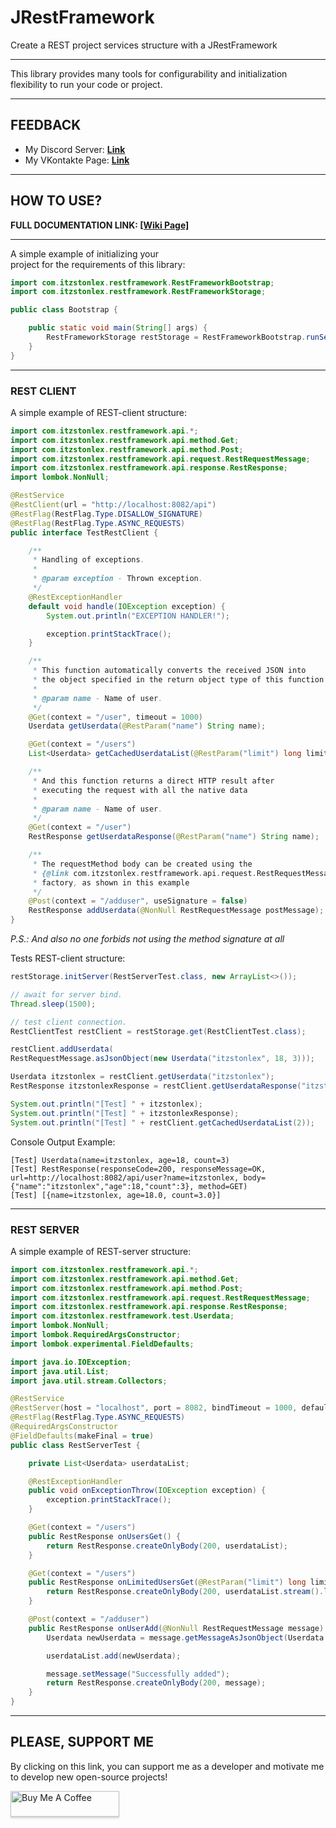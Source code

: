 # JRestFramework
Create a REST project services structure with a JRestFramework

---

This library provides many tools for configurability 
and initialization flexibility to run your code or project.

---

## FEEDBACK

- My Discord Server: **[Link](https://discord.gg/GmT9pUy8af)**
- My VKontakte Page: **[Link](https://vk.com/itzstonlex)**

---

## HOW TO USE?

**FULL DOCUMENTATION LINK: [[Wiki Page]](https://github.com/ItzStonlex/JExecutionLib/wiki)**

---

A simple example of initializing your<br>
project for the requirements of this library:

```java
import com.itzstonlex.restframework.RestFrameworkBootstrap;
import com.itzstonlex.restframework.RestFrameworkStorage;

public class Bootstrap {

    public static void main(String[] args) {
        RestFrameworkStorage restStorage = RestFrameworkBootstrap.runServices(Bootstrap.class);
    }
}
```

---

### REST CLIENT

A simple example of REST-client structure:

```java
import com.itzstonlex.restframework.api.*;
import com.itzstonlex.restframework.api.method.Get;
import com.itzstonlex.restframework.api.method.Post;
import com.itzstonlex.restframework.api.request.RestRequestMessage;
import com.itzstonlex.restframework.api.response.RestResponse;
import lombok.NonNull;

@RestService
@RestClient(url = "http://localhost:8082/api")
@RestFlag(RestFlag.Type.DISALLOW_SIGNATURE)
@RestFlag(RestFlag.Type.ASYNC_REQUESTS)
public interface TestRestClient {

    /**
     * Handling of exceptions.
     *
     * @param exception - Thrown exception.
     */
    @RestExceptionHandler
    default void handle(IOException exception) {
        System.out.println("EXCEPTION HANDLER!");

        exception.printStackTrace();
    }

    /**
     * This function automatically converts the received JSON into
     * the object specified in the return object type of this function (Userdata)
     *
     * @param name - Name of user.
     */
    @Get(context = "/user", timeout = 1000)
    Userdata getUserdata(@RestParam("name") String name);

    @Get(context = "/users")
    List<Userdata> getCachedUserdataList(@RestParam("limit") long limit);

    /**
     * And this function returns a direct HTTP result after
     * executing the request with all the native data
     *
     * @param name - Name of user.
     */
    @Get(context = "/user")
    RestResponse getUserdataResponse(@RestParam("name") String name);

    /**
     * The requestMethod body can be created using the
     * {@link com.itzstonlex.restframework.api.request.RestRequestMessage}
     * factory, as shown in this example
     */
    @Post(context = "/adduser", useSignature = false)
    RestResponse addUserdata(@NonNull RestRequestMessage postMessage);
}
```

_P.S.: And also no one forbids not using the method signature at all_

Tests REST-client structure:
```java
restStorage.initServer(RestServerTest.class, new ArrayList<>());

// await for server bind.
Thread.sleep(1500);

// test client connection.
RestClientTest restClient = restStorage.get(RestClientTest.class);

restClient.addUserdata(
RestRequestMessage.asJsonObject(new Userdata("itzstonlex", 18, 3)));

Userdata itzstonlex = restClient.getUserdata("itzstonlex");
RestResponse itzstonlexResponse = restClient.getUserdataResponse("itzstonlex");

System.out.println("[Test] " + itzstonlex);
System.out.println("[Test] " + itzstonlexResponse);
System.out.println("[Test] " + restClient.getCachedUserdataList(2));
```
Console Output Example:
```shell
[Test] Userdata(name=itzstonlex, age=18, count=3)
[Test] RestResponse(responseCode=200, responseMessage=OK, url=http://localhost:8082/api/user?name=itzstonlex, body={"name":"itzstonlex","age":18,"count":3}, method=GET)
[Test] [{name=itzstonlex, age=18.0, count=3.0}]
```
---

### REST SERVER

A simple example of REST-server structure:

```java
import com.itzstonlex.restframework.api.*;
import com.itzstonlex.restframework.api.method.Get;
import com.itzstonlex.restframework.api.method.Post;
import com.itzstonlex.restframework.api.request.RestRequestMessage;
import com.itzstonlex.restframework.api.response.RestResponse;
import com.itzstonlex.restframework.test.Userdata;
import lombok.NonNull;
import lombok.RequiredArgsConstructor;
import lombok.experimental.FieldDefaults;

import java.io.IOException;
import java.util.List;
import java.util.stream.Collectors;

@RestService
@RestServer(host = "localhost", port = 8082, bindTimeout = 1000, defaultContext = "/api")
@RestFlag(RestFlag.Type.ASYNC_REQUESTS)
@RequiredArgsConstructor
@FieldDefaults(makeFinal = true)
public class RestServerTest {

    private List<Userdata> userdataList;

    @RestExceptionHandler
    public void onExceptionThrow(IOException exception) {
        exception.printStackTrace();
    }

    @Get(context = "/users")
    public RestResponse onUsersGet() {
        return RestResponse.createOnlyBody(200, userdataList);
    }

    @Get(context = "/users")
    public RestResponse onLimitedUsersGet(@RestParam("limit") long limit) {
        return RestResponse.createOnlyBody(200, userdataList.stream().limit(limit).collect(Collectors.toList()));
    }

    @Post(context = "/adduser")
    public RestResponse onUserAdd(@NonNull RestRequestMessage message) {
        Userdata newUserdata = message.getMessageAsJsonObject(Userdata.class);

        userdataList.add(newUserdata);

        message.setMessage("Successfully added");
        return RestResponse.createOnlyBody(200, message);
    }
}
```
---

## PLEASE, SUPPORT ME


By clicking on this link, you can support me as a 
developer and motivate me to develop new open-source projects!

<a href="https://www.buymeacoffee.com/itzstonlex" target="_blank"><img src="https://www.buymeacoffee.com/assets/img/custom_images/orange_img.png" alt="Buy Me A Coffee" style="height: 41px !important;width: 174px !important;box-shadow: 0px 3px 2px 0px rgba(190, 190, 190, 0.5) !important;-webkit-box-shadow: 0px 3px 2px 0px rgba(190, 190, 190, 0.5) !important;" ></a>
